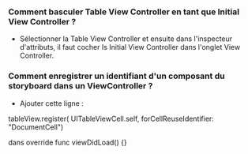 
### Comment basculer Table View Controller en tant que Initial View Controller ?

- Sélectionner la Table View Controller et ensuite dans l'inspecteur d'attributs, il faut cocher Is Initial View Controller dans l'onglet View Controller.

### Comment enregistrer un identifiant d'un composant du storyboard dans un ViewController ?

- Ajouter cette ligne :

tableView.register( UITableViewCell.self, forCellReuseIdentifier: "DocumentCell")

dans override func viewDidLoad() {}


